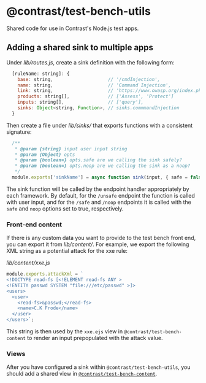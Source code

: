 # @contrast/test-bench-utils
Shared code for use in Contrast's Node.js test apps.

## Adding a shared sink to multiple apps
Under _lib/routes.js_, create a sink definition with the following form:
```js
  [ruleName: string]: {
    base: string,                    // '/cmdInjection',
    name: string,                    // 'Command Injection',
    link: string,                    // 'https://www.owasp.org/index.php/Command_Injection',
    products: string[],              // ['Assess', 'Protect']
    inputs: string[],                // ['query'],
    sinks: Object<string, Function>, // sinks.commmandInjection
  }
```

Then create a file under _lib/sinks/_ that exports functions with a consistent signature:
```js
  /**
   * @param {string} input user input string
   * @param {Object} opts
   * @param {boolean=} opts.safe are we calling the sink safely?
   * @param {boolean=} opts.noop are we calling the sink as a noop?
   */
  module.exports['sinkName'] = async function sink(input, { safe = false, noop = false } = {}) {};
```
The sink function will be called by the endpoint handler appropriately by each
framework. By default, for the `/unsafe` endpoint the function is called with
user input, and for the `/safe` and `/noop` endpoints it is called with the
`safe` and `noop` options set to true, respectively.

### Front-end content
If there is any custom data you want to provide to the test bench front end, you
can export it from _lib/content/_. For example, we export the following XML string
as a potential attack for the xxe rule:

_lib/content/xxe.js_
```js
module.exports.attackXml = `
<!DOCTYPE read-fs [<!ELEMENT read-fs ANY >
<!ENTITY passwd SYSTEM "file:///etc/passwd" >]>
<users>
  <user>
    <read-fs>&passwd;</read-fs>
    <name>C.K Frode</name>
  </user>
</users>`;
```
This string is then used by the `xxe.ejs` view in `@contrast/test-bench-content`
to render an input prepopulated with the attack value.

### Views
After you have configured a sink within `@contrast/test-bench-utils`, you should
add a shared view in [`@contrast/test-bench-content`](https://github.com/Contrast-Security-OSS/test-bench-content).
